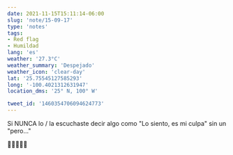 ```yaml
---
date: 2021-11-15T15:11:14-06:00
slug: 'note/15-09-17'
type: 'notes'
tags:
- Red flag
- Humildad
lang: 'es'
weather: '27.3°C'
weather_summary: 'Despejado'
weather_icon: 'clear-day'
lat: '25.75545127585293'
long: '-100.4021312631947'
location_dms: '25° N, 100° W'

tweet_id: '1460354706094624773'
---
```

Si NUNCA lo / la escuchaste decir algo como "Lo siento, es mi culpa" sin un "pero..."

🚩🚩🚩🚩🚩